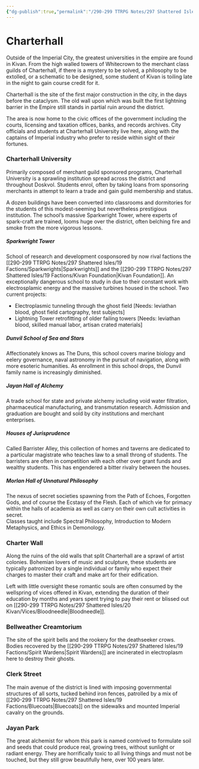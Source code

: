 ```yaml
---
{"dg-publish":true,"permalink":"/290-299 TTRPG Notes/297 Shattered Isles/20 Kivan/Districts/Charterhall/"}
---
```



# Charterhall

Outside of the Imperial City, the greatest universities in the empire are found in Kivan. From the high walled towers of Whitecrown to the merchant class guilds of Charterhall, if there is a mystery to be solved, a philosophy to be extolled, or a schematic to be designed, some student of Kivan is toiling late in the night to gain course credit for it.

Charterhall is the site of the first major construction in the city, in the days before the cataclysm. The old wall upon which was built the first lightning barrier in the Empire still stands in partial ruin around the district.

The area is now home to the civic offices of the government including the courts, licensing and taxation offices, banks, and records archives. City officials and students at Charterhall University live here, along with the captains of Imperial industry who prefer to reside within sight of their fortunes.

### Charterhall University

Primarily composed of merchant guild sponsored programs, Charterhall University is a sprawling institution spread across the district and throughout Doskvol. Students enrol, often by taking loans from sponsoring merchants in attempt to learn a trade and gain guild membership and status.  

A dozen buildings have been converted into classrooms and dormitories for the students of this modest-seeming but nevertheless prestigious institution. The school’s massive Sparkwright Tower, where experts of spark-craft are trained, looms huge over the district, often belching fire and smoke from the more vigorous lessons.

##### Sparkwright Tower  
School of research and development cosponsored by now rival factions the [[290-299 TTRPG Notes/297 Shattered Isles/19 Factions/Sparkwrights\|Sparkwrights]] and the [[290-299 TTRPG Notes/297 Shattered Isles/19 Factions/Kivan Foundation\|Kivan Foundation]]. An exceptionally dangerous school to study in due to their constant work with electrosplamic energy and the massive turbines housed in the school.
Two current projects:  
- Electroplasmic tunneling through the ghost field [Needs:  leviathan blood, ghost field cartography, test subjects]  
- Lightning Tower retrofitting of older failing towers [Needs:  leviathan blood, skilled manual labor, artisan crated  materials]  

##### Dunvil School of Sea and Stars  
Affectionately knows as The Duns, this school covers marine biology and eelery governance, naval astronomy in the pursuit of navigation, along with more esoteric humanities. As enrollment in this school drops, the Dunvil family name is increasingly diminished.  

##### Jayan Hall of Alchemy  
A trade school for state and private alchemy including void water filtration, pharmaceutical manufacturing, and transmutation research. Admission and graduation are bought and sold by city institutions and merchant enterprises.  

##### Houses of Jurisprudence  
Called Barrister Alley, this collection of homes and taverns are dedicated to a particular magistrate who teaches law to a small throng of students. The barristers are often in competition with each other over grant funds and wealthy students. This has engendered a bitter rivalry between the houses.  

##### Morlan Hall of Unnatural Philosophy  
The nexus of secret societies spawning from the Path of Echoes, Forgotten Gods, and of course the Ecstasy of the Flesh. Each of which vie for primacy within the halls of academia as well as carry on their own cult activities in secret.  
Classes taught include Spectral Philosophy, Introduction to Modern Metaphysics, and Ethics in Demonology.  

### Charter Wall  
Along the ruins of the old walls that split Charterhall are a sprawl of artist colonies. Bohemian lovers of music and sculpture, these students are typically patronized by a single individual or family who expect their charges to master their craft and make art for their edification.

Left with little oversight these romantic souls are often consumed by the wellspring of vices offered in Kivan, extending the duration of their education by months and years spent trying to pay their rent or blissed out on [[290-299 TTRPG Notes/297 Shattered Isles/20 Kivan/Vices/Bloodneedle\|Bloodneedle]].

### Bellweather Creamtorium

The site of the spirit bells and the rookery for the deathseeker crows. Bodies recovered by the [[290-299 TTRPG Notes/297 Shattered Isles/19 Factions/Spirit Wardens\|Spirit Wardens]] are incinerated in electroplasm here to destroy their ghosts.

### Clerk Street
The main avenue of the district is lined with imposing governmental structures of all sorts, tucked behind iron fences, patrolled by a mix of [[290-299 TTRPG Notes/297 Shattered Isles/19 Factions/Bluecoats\|Bluecoats]] on the sidewalks and mounted Imperial cavalry on the grounds.

### Jayan Park

The great alchemist for whom this park is named contrived to formulate soil and seeds that could produce
real, growing trees, without sunlight or radiant energy. They are horrifically toxic to all living things and must not be touched, but they still grow beautifully here, over 100 years later.